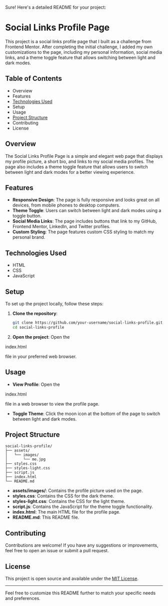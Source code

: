 Sure! Here's a detailed README for your project:

# Social Links Profile Page

This project is a social links profile page that I built as a challenge from Frontend Mentor. After completing the initial challenge, I added my own customizations to the page, including my personal information, social media links, and a theme toggle feature that allows switching between light and dark modes.

## Table of Contents

- Overview
- Features
- [Technologies Used](#technologies-used)
- Setup
- Usage
- [Project Structure](#project-structure)
- Contributing
- License

## Overview

The Social Links Profile Page is a simple and elegant web page that displays my profile picture, a short bio, and links to my social media profiles. The page also includes a theme toggle feature that allows users to switch between light and dark modes for a better viewing experience.

## Features

- **Responsive Design**: The page is fully responsive and looks great on all devices, from mobile phones to desktop computers.
- **Theme Toggle**: Users can switch between light and dark modes using a toggle button.
- **Social Media Links**: The page includes buttons that link to my GitHub, Frontend Mentor, LinkedIn, and Twitter profiles.
- **Custom Styling**: The page features custom CSS styling to match my personal brand.

## Technologies Used

- HTML
- CSS
- JavaScript

## Setup

To set up the project locally, follow these steps:

1. **Clone the repository**:
   ```bash
   git clone https://github.com/your-username/social-links-profile.git
   cd social-links-profile
   ```

2. **Open the project**:
   Open the 

index.html

 file in your preferred web browser.

## Usage

- **View Profile**: Open the 

index.html

 file in a web browser to view the profile page.
- **Toggle Theme**: Click the moon icon at the bottom of the page to switch between light and dark modes.

## Project Structure

```
social-links-profile/
├── assets/
│   └── images/
│       └── me.jpg
├── styles.css
├── styles-light.css
├── script.js
├── index.html
└── README.md
```

- **assets/images/**: Contains the profile picture used on the page.
- **styles.css**: Contains the CSS for the dark theme.
- **styles-light.css**: Contains the CSS for the light theme.
- **script.js**: Contains the JavaScript for the theme toggle functionality.
- **index.html**: The main HTML file for the profile page.
- **README.md**: This README file.

## Contributing

Contributions are welcome! If you have any suggestions or improvements, feel free to open an issue or submit a pull request.

## License

This project is open source and available under the [MIT License](LICENSE).

---

Feel free to customize this README further to match your specific needs and preferences.
